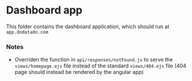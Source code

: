 # Dashboard app

This folder contains the dashboard application, which should run at `app.dodatado.com`

### Notes
- Overriden the function in `api/responses/notFound.js` to serve the `views/homepage.ejs` file instead of the standard `views/404.ejs` file (404 page should instead be rendered by the angular app)
